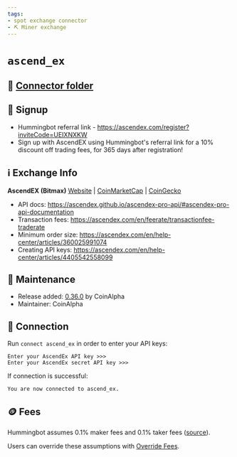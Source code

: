 ```yaml
---
tags:
- spot exchange connector
- ⛏️ Miner exchange
---
```


# `ascend_ex`

## 📁 [Connector folder](https://github.com/hummingbot/hummingbot/tree/master/hummingbot/connector/exchange/ascend_ex)

## 📝 Signup

* Hummingbot referral link - <https://ascendex.com/register?inviteCode=UEIXNXKW>
* Sign up with AscendEX using Hummingbot's referral link for a 10% discount off trading fees, for 365 days after registration!

## ℹ️ Exchange Info

**AscendEX (Bitmax)**
[Website](https://ascendex.com/) | [CoinMarketCap](https://coinmarketcap.com/exchanges/ascendex/) | [CoinGecko](https://www.coingecko.com/en/exchanges/ascendex)

* API docs: <https://ascendex.github.io/ascendex-pro-api/#ascendex-pro-api-documentation>
* Transaction fees: <https://ascendex.com/en/feerate/transactionfee-traderate>
* Minimum order size: <https://ascendex.com/en/help-center/articles/360025991074>
* Creating API keys: <https://ascendex.com/en/help-center/articles/4405542558099>

## 👷 Maintenance

* Release added: [0.36.0](/release-notes/0.36.0/) by CoinAlpha
* Maintainer: CoinAlpha

## 🔑 Connection

Run `connect ascend_ex` in order to enter your API keys:

```
Enter your AscendEx API key >>>
Enter your AscendEx secret API key >>>
```

If connection is successful:

```
You are now connected to ascend_ex.
```

## 🪙 Fees

Hummingbot assumes 0.1% maker fees and 0.1% taker fees ([source](https://github.com/hummingbot/hummingbot/blob/master/hummingbot/connector/exchange/ascend_ex/ascend_ex_utils.py#L15)).

Users can override these assumptions with [Override Fees](/global-configs/override-fees/).
